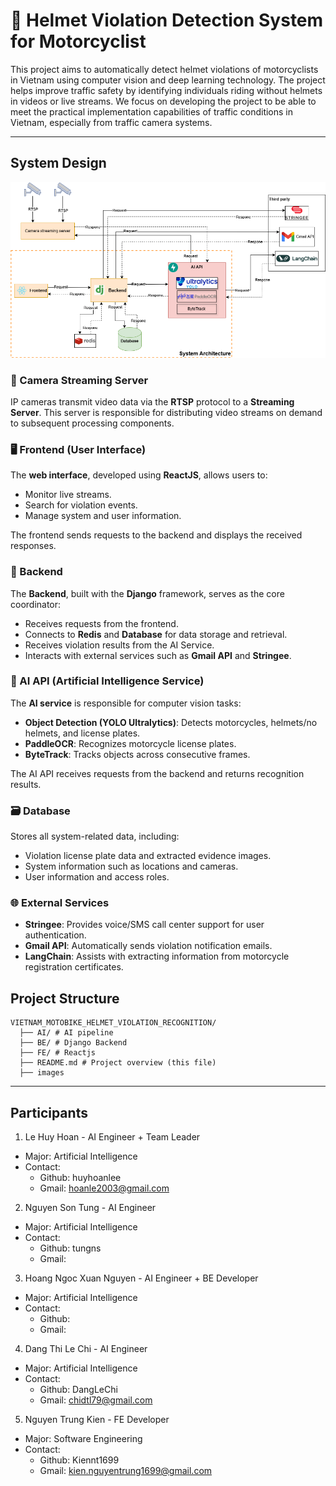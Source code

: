 # 🛵 Helmet Violation Detection System for Motorcyclist

This project aims to automatically detect helmet violations of motorcyclists in Vietnam using computer vision and deep learning technology. The project helps improve traffic safety by identifying individuals riding without helmets in videos or live streams. We focus on developing the project to be able to meet the practical implementation capabilities of traffic conditions in Vietnam, especially from traffic camera systems.

---

## System Design

![System Diagram](images/AIP_Architecture.png)

### 📡 Camera Streaming Server
IP cameras transmit video data via the **RTSP** protocol to a **Streaming Server**. This server is responsible for distributing video streams on demand to subsequent processing components.



### 🖥️ Frontend (User Interface)
The **web interface**, developed using **ReactJS**, allows users to:

- Monitor live streams.
- Search for violation events.
- Manage system and user information.

The frontend sends requests to the backend and displays the received responses.



### 🧠 Backend
The **Backend**, built with the **Django** framework, serves as the core coordinator:

- Receives requests from the frontend.
- Connects to **Redis** and **Database** for data storage and retrieval.
- Receives violation results from the AI Service.
- Interacts with external services such as **Gmail API** and **Stringee**.



### 🤖 AI API (Artificial Intelligence Service)
The **AI service** is responsible for computer vision tasks:

- **Object Detection (YOLO Ultralytics)**: Detects motorcycles, helmets/no helmets, and license plates.
- **PaddleOCR**: Recognizes motorcycle license plates.
- **ByteTrack**: Tracks objects across consecutive frames.

The AI API receives requests from the backend and returns recognition results.


### 🗃️ Database
Stores all system-related data, including:

- Violation license plate data and extracted evidence images.
- System information such as locations and cameras.
- User information and access roles.

### 🌐 External Services
- **Stringee**: Provides voice/SMS call center support for user authentication.
- **Gmail API**: Automatically sends violation notification emails.
- **LangChain**: Assists with extracting information from motorcycle registration certificates.


## Project Structure
```
VIETNAM_MOTOBIKE_HELMET_VIOLATION_RECOGNITION/
  ├── AI/ # AI pipeline  
  ├── BE/ # Django Backend
  ├── FE/ # Reactjs 
  ├── README.md # Project overview (this file)
  ├── images 
```

---

## Participants
1. Le Huy Hoan - AI Engineer + Team Leader
- Major: Artificial Intelligence
- Contact:
   + Github: huyhoanlee
   + Gmail: hoanle2003@gmail.com
2. Nguyen Son Tung - AI Engineer
- Major: Artificial Intelligence
- Contact:
   + Github: tungns
   + Gmail: 
3. Hoang Ngoc Xuan Nguyen - AI Engineer + BE Developer
- Major: Artificial Intelligence
- Contact:
   + Github:
   + Gmail: 
4. Dang Thi Le Chi - AI Engineer
- Major: Artificial Intelligence
- Contact:
   + Github: DangLeChi
   + Gmail: chidtl79@gmail.com
5. Nguyen Trung Kien - FE Developer
- Major: Software Engineering
- Contact:
   + Github: Kiennt1699
   + Gmail: kien.nguyentrung1699@gmail.com
